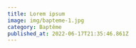 ```yaml
---
title: Lorem ipsum
image: img/bapteme-1.jpg
category: Baptême
published_at: 2022-06-17T21:35:46.861Z
---
```

